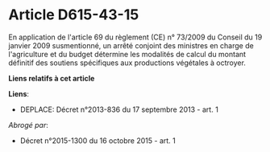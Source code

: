 # Article D615-43-15

En application de l'article 69 du règlement (CE) n° 73/2009 du Conseil du 19 janvier 2009 susmentionné, un arrêté conjoint
des ministres en charge de l'agriculture et du budget détermine les modalités de calcul du montant définitif des soutiens
spécifiques aux productions végétales à octroyer.

**Liens relatifs à cet article**

**Liens**:

  - DEPLACE: Décret n°2013-836 du 17 septembre 2013 - art. 1

_Abrogé par_:

  - Décret n°2015-1300 du 16 octobre 2015 - art. 1
